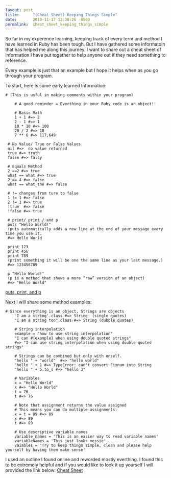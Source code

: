 ```yaml
---
layout: post
title:      "(Cheat Sheet) Keeping Things Simple"
date:       2019-11-17 12:30:26 -0500
permalink:  cheat_sheet_keeping_things_simple
---
```



So far in my experence learning, keeping track of every term and method I have learned in Ruby has been tough. But I have gathered some informatoin that has helped me along this journey. I want to share out a cheat sheet of information I have put together to help anyone out if they need something to reference. 

Every example is just that an example but I hope it helps when as you go through your program.  

To start, here is some early learned Information:

    # (This is usful in making comments within your program)
		
		# A good reminder = Everthing in your Ruby code is an object!!
		
		# Basic Math
		1 + 1 #=> 2
		2 - 1 #=> 1
		10 * 10 #=> 100
		20 / 2 #=> 10
		7 ** 6 #=> 117,649
		
	 # No Value/ True or False Values
	 nil #=>  no value returned
	 true #=> truth 
	 false #=> falsy
	 
	 # Equals Method
	 2 ==2 #=> true 
	 what == what #=> true 
	 2 == 4 #=> false 
	 what == what_the #=> false
	 
	 # != changes from ture to false 
	 1 != 1 #=> false
	 2 != 1 #=> true
	 !true  #=> false
	 !false #=> true
	 
	 # print/ print / and p 
	 puts "Hello World!" 
	 (puts automatically adds a new line at the end of your message every time you use it.
	 #=> Hello World
	 
	 print 123
	 print 456
	 print 789
	 (print something it will be one the same line as your last message.)
	 #=> 123456789
	 
	 p "Hello World!"
	 (p is a method that shows a more “raw” version of an object)
	 #=> "Hello World"
	 
[puts, print, and p ](https://www.rubyguides.com/2018/10/puts-vs-print/)
	 
	 
Next I will share some method examples: 

    # Since everything is an object, Strings are objects
		'I am a string'.class #=> String  (single quotes)
		"I am a string too".class #=> String (dubble quotes)
		
		# String interpolation 
		example = "how to use string interpolation"
		"I can #{example} when using double quoted strings"
		#=> "I can use string interpolation when using double quoted strings"
		
		# Strings can be combined but only with onself. 
		"hello " + "world"  #=> "hello world"
		"hello " + 1 #=> TypeError: can't convert Fixnum into String
		"hello " + 5.to_s #=> "hello 3"
		
		# Variables
		x = "Hello World" 
		x #=> "Hello World"
		t = 76 
		t #=> 76
		
		# Note that assignment returns the value assigned
		# This means you can do multiple assignments:
		x = t = 89 #=> 89
		x #=> 89
		t #=> 89
		
		# Use descriptive variable names
		variable_names = 'This is an easier way to read variable names'
		variableNames = 'This just looks messie'
		vaiables = 'Try to keep things simple, clean and please help yourself by having them make sense'
		
		
		
		
		

		
I used an outline I found online and reworded mostly everthing. I found this to be extremely helpful and if you would like to look it up yourself I will provided the link below:
[Cheat Sheet](http://https://www.vikingcodeschool.com/professional-development-with-ruby/ruby-cheat-sheet)
		
		
		
